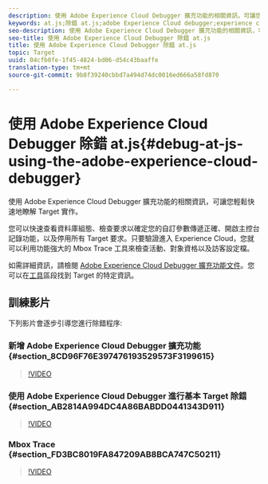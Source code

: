```yaml
---
description: 使用 Adobe Experience Cloud Debugger 擴充功能的相關資訊，可讓您輕鬆快速地瞭解 Target 實作。
keywords: at.js;除錯 at.js;adobe Experience Cloud debugger;experience cloud debugger;mbox trace;mbox 醒目提示
seo-description: 使用 Adobe Experience Cloud Debugger 擴充功能的相關資訊，可讓您輕鬆快速地瞭解 Target 實作。
seo-title: 使用 Adobe Experience Cloud Debugger 除錯 at.js
title: 使用 Adobe Experience Cloud Debugger 除錯 at.js
topic: Target
uuid: 04cfb0fe-1f45-4824-bd06-d54c43baaffe
translation-type: tm+mt
source-git-commit: 9b8f39240cbbd7a494d74dc0016ed666a58fd870

---
```



# 使用 Adobe Experience Cloud Debugger 除錯 at.js{#debug-at-js-using-the-adobe-experience-cloud-debugger}

使用 Adobe Experience Cloud Debugger 擴充功能的相關資訊，可讓您輕鬆快速地瞭解 Target 實作。

您可以快速查看資料庫組態、檢查要求以確定您的自訂參數傳遞正確、開啟主控台記錄功能，以及停用所有 Target 要求。只要驗證進入 Experience Cloud，您就可以利用功能強大的 Mbox Trace 工具來檢查活動、對象資格以及訪客設定檔。

如需詳細資訊，請檢閱 [Adobe Experience Cloud Debugger 擴充功能文件](https://marketing.adobe.com/resources/help/en_US/experience-cloud-debugger/)。您可以在[工具](https://marketing.adobe.com/resources/help/en_US/experience-cloud-debugger/tools.html)區段找到 Target 的特定資訊。

## 訓練影片

下列影片會逐步引導您進行除錯程序:

### 新增 Adobe Experience Cloud Debugger 擴充功能 {#section_8CD96F76E397476193529573F3199615}

>[!VIDEO](https://video.tv.adobe.com/v/23114/)

### 使用 Adobe Experience Cloud Debugger 進行基本 Target 除錯 {#section_AB2814A994DC4A86BABDD0441343D911}

>[!VIDEO](https://video.tv.adobe.com/v/23115/)

### Mbox Trace {#section_FD3BC8019FA847209AB8BCA747C50211}

>[!VIDEO](https://video.tv.adobe.com/v/23113/)
